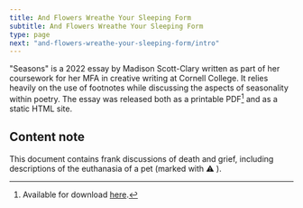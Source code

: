 ```yaml
---
title: And Flowers Wreathe Your Sleeping Form
subtitle: And Flowers Wreathe Your Sleeping Form
type: page
next: "and-flowers-wreathe-your-sleeping-form/intro"
---
```


"Seasons" is a 2022 essay by Madison Scott-Clary written as part of her coursework for her MFA in creative writing at Cornell College. It relies heavily on the use of footnotes while discussing the aspects of seasonality within poetry. The essay was released both as a printable PDF[^pdf] and as a static HTML site.

## Content note

This document contains frank discussions of death and grief, including descriptions of the euthanasia of a pet (marked with ⚠ ).

[^pdf]: Available for download [here](/seasons.pdf).
